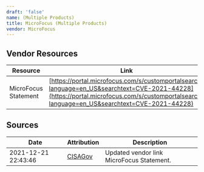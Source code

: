 ```yaml
---
draft: 'false'
name: (Multiple Products)
title: MicroFocus (Multiple Products)
vendor: MicroFocus
---
```


## Vendor Resources
| Resource | Link |
| --- | --- |
| MicroFocus Statement | [https://portal.microfocus.com/s/customportalsearch?language=en_US&searchtext=CVE-2021-44228](https://portal.microfocus.com/s/customportalsearch?language=en_US&searchtext=CVE-2021-44228) |



## Sources
| Date | Attribution | Description |
| --- | --- | --- |
| 2021-12-21 22:43:46 | [CISAGov](https://raw.githubusercontent.com/cisagov/log4j-affected-db/develop/README.md) | Updated vendor link MicroFocus Statement.  |
